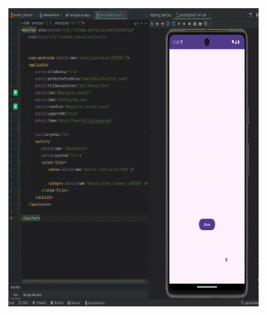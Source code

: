 <img src="https://github.com/kenantasdemir/kotlinpicassostudy/blob/master/app/src/main/assets/vid.gif" width="700" height="600"/>
